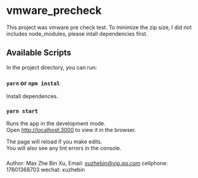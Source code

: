# vmware_precheck
This project was vmware pre check test.
To minimize the zip size, I did not includes node_modules, please intall dependencies first.


## Available Scripts

In the project directory, you can run:

### `yarn` or `npm instal`
Install dependences.

### `yarn start`

Runs the app in the development mode.<br />
Open [http://localhost:3000](http://localhost:3000) to view it in the browser.

The page will reload if you make edits.<br />
You will also see any lint errors in the console.


### 
Author: Max Zhe Bin Xu,
Email: xuzhebin@vip.qq.com
cellphone: 17601368703
wechat: xuzhebin
